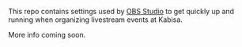 This repo contains settings used by [OBS Studio](https://obsproject.com/) to get quickly up and running when organizing livestream events at Kabisa.


More info coming soon.

